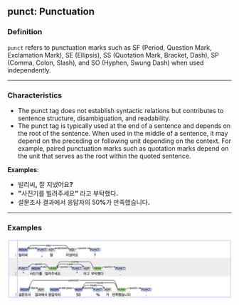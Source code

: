 ## punct: Punctuation

### Definition
`punct` refers to punctuation marks such as SF (Period, Question Mark, Exclamation Mark), SE (Ellipsis), SS (Quotation Mark, Bracket, Dash), SP (Comma, Colon, Slash), and SO (Hyphen, Swung Dash) when used independently.

---

### Characteristics
- The punct tag does not establish syntactic relations but contributes to sentence structure, disambiguation, and readability.
- The punct tag is typically used at the end of a sentence and depends on the root of the sentence. When used in the middle of a sentence, it may depend on the preceding or following unit depending on the context. For example, paired punctuation marks such as quotation marks depend on the unit that serves as the root within the quoted sentence.
<p><strong>Examples</strong>:</p>
<ul>
  <li>빌리씨<strong>,</strong> 잘 지냈어요<strong>?</strong></li>
  <li><strong>"</strong>사진기를 빌려주세요<strong>"</strong> 라고 부탁했다<strong>.</strong></li>
  <li>설문조사 결과에서 응답자의 50<strong>%</strong>가 만족했습니다<strong>.</strong></li>
</ul>

---

### Examples
![punct example](punct.png)
